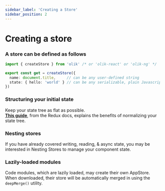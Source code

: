 ```yaml
---
sidebar_label: 'Creating a Store'
sidebar_position: 2
---
```


# Creating a store

### A store can be defined as follows
```ts
import { createStore } from 'olik' /* or 'olik-react' or 'olik-ng' */

export const get = createStore({
  name: document.title,     // can be any user-defined string
  state: { hello: 'world' } // can be any serializable, plain Javascript object
})
```

### Structuring your initial state
Keep your state tree as flat as possible.  
[**This guide**](https://redux.js.org/recipes/structuring-reducers/normalizing-state-shape), from the Redux docs, explains the benefits of normalizing your state tree.

### Nesting stores
If you have already covered writing, reading, & async state, you may be interested in Nesting Stores to manage your component state.

### Lazily-loaded modules
Code modules, which are lazily loaded, may create their own AppStore. When downloaded, their store will be automatically merged in using the `deepMerge()` utility.